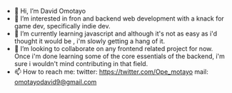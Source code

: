 - 👋 Hi, I’m David Omotayo
- 👀 I’m interested in fron and backend web development with a knack for game dev, specifically indie dev.
- 🌱 I’m currently learning javascript and although it's not as easy as i'd thought it would be , i'm slowly getting a hang of it.
- 💞️ I’m looking to collaborate on any frontend related project for now. Once i'm done learning some of the core essentials of the backend, i'm sure i wouldn't mind contributing in that field.
- 📫 How to reach me: twitter: https://twitter.com/Ope_motayo  mail: omotayodavid9@gmail.com

<!---
david4473/david4473 is a ✨ special ✨ repository because its `README.md` (this file) appears on your GitHub profile.
You can click the Preview link to take a look at your changes.
--->
